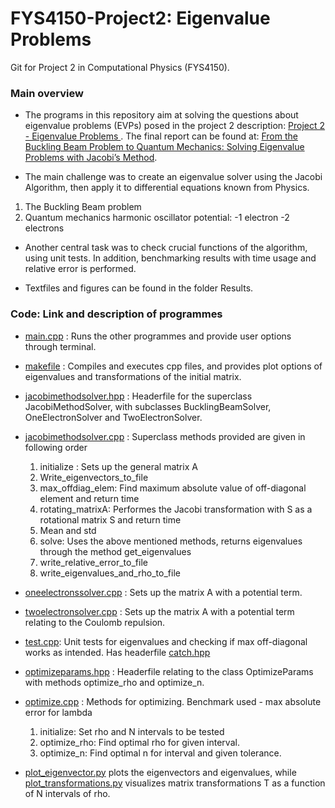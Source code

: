 # FYS4150-Project2: Eigenvalue Problems
Git for Project 2 in Computational Physics (FYS4150).

### Main overview
* The programs in this repository aim at solving the questions about eigenvalue problems (EVPs) posed in the project 2 description: [Project 2 - Eigenvalue Problems ](https://github.com/lasse-steinnes/FYS4150-Project2/blob/master/Report/Project2-description.pdf). The final report can be found at: [From the Buckling Beam Problem to Quantum Mechanics: Solving Eigenvalue Problems with Jacobi’s Method](https://github.com/lasse-steinnes/FYS4150-Project2/blob/master/Report/Aaby_Steinnes_Rahsid_Jacobi_Method_for_EVPs.pdf).

* The main challenge was to create an eigenvalue solver using the Jacobi Algorithm, then apply it to differential equations known from Physics.
1. The Buckling Beam problem
2. Quantum mechanics harmonic oscillator potential:
    -1 electron
    -2 electrons


* Another central task was to check crucial functions of the algorithm, using unit tests. In addition, benchmarking results with time usage and relative error is performed.

* Textfiles and figures can be found in the folder Results.

### Code: Link and description of programmes
- [main.cpp](https://github.com/lasse-steinnes/FYS4150-Project2/blob/master/main.cpp) : Runs the other programmes and provide user options through terminal.

 - [makefile](https://github.com/lasse-steinnes/FYS4150-Project2/blob/master/makefile) : Compiles and executes cpp files, and provides plot options of eigenvalues and transformations of the initial matrix.  

-  [jacobimethodsolver.hpp](https://github.com/lasse-steinnes/FYS4150-Project2/blob/master/jacobimethodsolver.hpp) : Headerfile for the superclass JacobiMethodSolver, with subclasses BucklingBeamSolver, OneElectronSolver and TwoElectronSolver.

- [jacobimethodsolver.cpp](https://github.com/lasse-steinnes/FYS4150-Project2/blob/master/jacobimethodsolver.cpp) : Superclass methods provided are given in following order
  1. initialize : Sets up the general matrix A
  2. Write_eigenvectors_to_file
  3. max_offdiag_elem: Find maximum absolute value of       off-diagonal element and return time
  4. rotating_matrixA: Performes the Jacobi transformation with S as a rotational matrix S and return time
  5.  Mean and std
  6. solve: Uses the above mentioned methods, returns eigenvalues through the method get_eigenvalues
  7. write_relative_error_to_file
  8. write_eigenvalues_and_rho_to_file

- [oneelectronssolver.cpp](https://github.com/lasse-steinnes/FYS4150-Project2/blob/master/oneelectronsolver.cpp) : Sets up the matrix A with a potential term.

- [twoelectronsolver.cpp](https://github.com/lasse-steinnes/FYS4150-Project2/blob/master/twoelectronssolver.cpp) : Sets up the matrix A with a potential term relating to the Coulomb repulsion.

- [test.cpp](https://github.com/lasse-steinnes/FYS4150-Project2/blob/master/test.cpp): Unit tests for eigenvalues and checking if max off-diagonal works as intended. Has headerfile [catch.hpp](https://github.com/lasse-steinnes/FYS4150-Project2/blob/master/catch.hpp)

- [optimizeparams.hpp](https://github.com/lasse-steinnes/FYS4150-Project2/blob/master/optimizeparams.hpp) : Headerfile relating to the class OptimizeParams with methods optimize_rho and optimize_n.

- [optimize.cpp](https://github.com/lasse-steinnes/FYS4150-Project2/blob/master/optimizeparams.cpp) : Methods for optimizing. Benchmark used - max absolute error for lambda
  1. initialize: Set rho and N intervals to be tested
  2. optimize_rho: Find optimal rho for given interval.
  3. optimize_n: Find optimal n for interval and given tolerance.

- [plot_eigenvector.py](https://github.com/lasse-steinnes/FYS4150-Project2/blob/master/plot_eigenvector.py) plots the eigenvectors and eigenvalues, while [plot_transformations.py](https://github.com/lasse-steinnes/FYS4150-Project2/blob/master/plot_transformations.py) visualizes matrix transformations T as a function of N intervals of rho.
